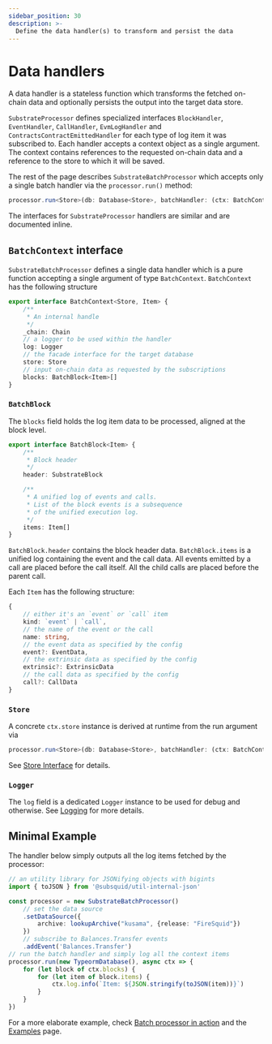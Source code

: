 ```yaml
---
sidebar_position: 30
description: >-
  Define the data handler(s) to transform and persist the data
---
```


# Data handlers

A data handler is a stateless function which transforms the fetched on-chain data and optionally persists the output into the target data store.  

`SubstrateProcessor` defines specialized interfaces `BlockHandler`, `EventHandler`, `CallHandler`, `EvmLogHandler` and `ContractsContractEmittedHandler` for each type of log item it was subscribed to. Each handler accepts a context object as a single argument. The context contains references to the requested on-chain data and a reference to the store to which it will be saved. 

The rest of the page describes `SubstrateBatchProcessor` which accepts only a single batch handler via the `processor.run()` method: 
```ts
processor.run<Store>(db: Database<Store>, batchHandler: (ctx: BatchContext<Store>) => Promise<void>)
```

The interfaces for `SubstrateProcessor` handlers are similar and are documented inline.

## `BatchContext` interface

`SubstrateBatchProcessor` defines a single data handler which is a pure function accepting a single argument of type `BatchContext`. `BatchContext` has the following structure

```ts title="src/types/support.ts"
export interface BatchContext<Store, Item> {
    /**
     * An internal handle
     */
    _chain: Chain
    // a logger to be used within the handler
    log: Logger
    // the facade interface for the target database
    store: Store
    // input on-chain data as requested by the subscriptions
    blocks: BatchBlock<Item>[]
}
```

### `BatchBlock`

The `blocks` field holds the log item data to be processed, aligned at the block level.
```ts
export interface BatchBlock<Item> {
    /**
     * Block header
     */
    header: SubstrateBlock

    /**
     * A unified log of events and calls.
     * List of the block events is a subsequence 
     * of the unified execution log.
     */
    items: Item[]
}
```

`BatchBlock.header` contains the block header data. `BatchBlock.items` is a unified log containing the event and the call data.
All events emitted by a call are placed before the call itself. All the child calls are placed before the parent call.

Each `Item` has the following structure:
```ts
{ 
    // either it's an `event` or `call` item
    kind: `event` | `call`,
    // the name of the event or the call 
    name: string, 
    // the event data as specified by the config
    event?: EventData,
    // the extrinsic data as specified by the config
    extrinsic?: ExtrinsicData
    // the call data as specified by the config
    call?: CallData
}
```

### `Store`

A concrete `ctx.store` instance is derived at runtime from the run argument via 

```ts
processor.run<Store>(db: Database<Store>, batchHandler: (ctx: BatchContext<Store>) => Promise<void>)
``` 

See [Store Interface](/basics/store-interface) for details.

### `Logger`

The `log` field is a dedicated `Logger` instance to be used for debug and otherwise. See [Logging](/basics/logging) for more details.


## Minimal Example

The handler below simply outputs all the log items fetched by the processor:

```ts
// an utility library for JSONifying objects with bigints
import { toJSON } from '@subsquid/util-internal-json'

const processor = new SubstrateBatchProcessor()
    // set the data source
    .setDataSource({
        archive: lookupArchive("kusama", {release: "FireSquid"})
    })
    // subscribe to Balances.Transfer events
    .addEvent('Balances.Transfer')
// run the batch handler and simply log all the context items
processor.run(new TypeormDatabase(), async ctx => {
    for (let block of ctx.blocks) {
        for (let item of block.items) {
            ctx.log.info(`Item: ${JSON.stringify(toJSON(item))}`)
        }
    }
})
```

For a more elaborate example, check [Batch processor in action](/substrate-indexing/batch-processor-in-action) and the [Examples](/examples) page.
